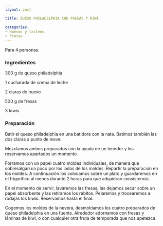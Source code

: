 ```yaml
---
layout: post

title: QUESO PHILADELPHIA CON FRESAS Y KIWI

categories:
- Huevos y lacteos
- Frutas
---
```

Para 4 personas.

<h3>Ingredientes</h3>

300 g de queso philadelphia

1 cucharada de crema de leche

2 claras de huevo

500 g de fresas

3 kiwis

<h3>Preparación</h3>

Batir el queso philadelphia en una batidora con la nata. Batimos también las dos claras a punto de nieve.

Mezclamos ambos preparados con la ayuda de un tenedor y los reservamos apartados un momento.

Forramos con un papel cuatro moldes individuales, de manera que sobresalgan un poco por los lados de los moldes. Repartir la preparación en los moldes. A continuación los colocamos sobre un plato y guardaremos en el frigorífico al menos durante 2 horas para que adquieran consistencia.

En el momento de servir, lavaremos las fresas, las dejamos secar sobre un papel absorbente y las retiramos los rabitos. Pelaremos y trocearemos a rodajas los kiwis. Reservamos hasta el final.

Cogemos los moldes de la nevera, desmoldamos los cuatro preparados de queso philadelphia en una fuente. Alrededor adornamos con fresas y láminas de kiwi, o con cualquier otra fruta de temporada que nos apetezca.